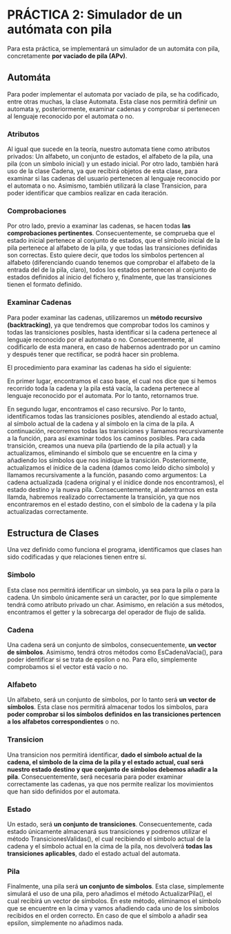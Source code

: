 # PRÁCTICA 2: Simulador de un autómata con pila

Para esta práctica, se implementará un simulador de un automáta con pila, concretamente **por vaciado de pila (APv)**. 

## Automáta

Para poder implementar el automata por vaciado de pila, se ha codificado, entre otras muchas, la clase Automata. Esta clase nos permitirá definir un automata y, posteriormente, examinar cadenas y comprobar si pertenecen al lenguaje reconocido por el automata o no. 

### Atributos

Al igual que sucede en la teoría, nuestro automata tiene como atributos privados: Un alfabeto, un conjunto de estados, el alfabeto de la pila, una pila (con un símbolo inicial) y un estado inicial. 
Por otro lado, también hará uso de la clase Cadena, ya que recibirá objetos de esta clase, para examinar si las cadenas del usuario pertenecen al lenguaje reconocido por el automata o no. Asimismo, también utilizará la clase Transicion, para poder identificar que cambios realizar en cada iteración. 

### Comprobaciones

Por otro lado, previo a examinar las cadenas, se hacen todas **las comprobaciones pertinentes**. Consecuentemente, se comprueba que el estado inicial pertenece al conjunto de estados, que el símbolo inicial de la pila pertenece al alfabeto de la pila, y que todas las transiciones definidas son correctas. Esto quiere decir, que todos los símbolos pertencen al alfabeto (diferenciando cuando tenemos que comprobar el alfabeto de la entrada del de la pila, claro), todos los estados pertenecen al conjunto de estados definidos al inicio del fichero y, finalmente, que las transiciones tienen el formato definido. 

### Examinar Cadenas

Para poder examinar las cadenas, utilizaremos un **método recursivo (backtracking)**, ya que tendremos que comprobar todos los caminos y todas las transiciones posibles, hasta identificar si la cadena pertenece al lenguaje reconocido por el automata o no. Consecuentemente, al codificarlo de esta manera, en caso de habernos adentrado por un camino y después tener que rectificar, se podrá hacer sin problema. 

El procedimiento para examinar las cadenas ha sido el siguiente: 

En primer lugar, encontramos el caso base, el cual nos dice que si hemos recorrido toda la cadena y la pila está vacía, la cadena pertenece al lenguaje reconocido por el automata. Por lo tanto, retornamos true. 

En segundo lugar, encontramos el caso recursivo. Por lo tanto, identificamos todas las transiciones posibles, atendiendo al estado actual, al símbolo actual de la cadena y al símbolo en la cima de la pila. A continuación, recorremos todas las transiciones y llamamos recursivamente a la función, para así examinar todos los caminos posibles. Para cada transición, creamos una nueva pila (partiendo de la pila actual) y la actualizamos, eliminando el símbolo que se encuentre en la cima y añadiendo los símbolos que nos inidique la transición. Posteriormente, actualizamos el ínidice de la cadena (damos como leído dicho símbolo) y llamamos recursivamente a la función, pasando como argumentos: La cadena actualizada (cadena original y el ínidice donde nos encontramos), el estado destino y la nueva pila. Consecuentemente, al adentrarnos en esta llamda, habremos realizado correctamente la transición, ya que nos encontraremos en el estado destino, con el símbolo de la cadena y la pila actualizadas correctamente. 

## Estructura de Clases

Una vez definido como funciona el programa, identificamos que clases han sido codificadas y que relaciones tienen entre sí. 

### Simbolo

Esta clase nos permitirá identificar un simbolo, ya sea para la pila o para la cadena. Un simbolo únicamente será un caracter, por lo que simplemente tendrá como atributo privado un char. Asimismo, en relación a sus métodos, encontramos el getter y la sobrecarga del operador de flujo de salida. 

### Cadena

Una cadena será un conjunto de símbolos, consecuentemente, **un vector de símbolos**. Asimismo, tendrá otros métodos como EsCadenaVacia(), para poder identificar si se trata de epsilon o no. Para ello, simplemente comprobamos si el vector está vacío o no. 

### Alfabeto  

Un alfabeto, será un conjunto de símbolos, por lo tanto será **un vector de símbolos**. Esta clase nos permitirá almacenar todos los simbolos, para **poder comprobar si los símbolos definidos en las transiciones pertencen a los alfabetos correspondientes** o no. 

### Transicion

Una transicion nos permitirá identificar, **dado el simbolo actual de la cadena, el simbolo de la cima de la pila y el estado actual, cual será nuestro estado destino y que conjunto de símbolos debemos añadir a la pila**. Consecuentemente, será necesaria para poder examinar correctamente las cadenas, ya que nos permite realizar los movimientos que han sido definidos por el automata. 

### Estado

Un estado, será **un conjunto de transiciones**. Consecuentemente, cada estado únicamente almacenará sus transiciones y podremos utilizar el método TransicionesValidas(), el cual recibiendo el símbolo actual de la cadena y el símbolo actual en la cima de la pila, nos devolverá **todas las transiciones aplicables**, dado el estado actual del automata. 

### Pila

Finalmente, una pila será **un conjunto de símbolos**. Esta clase, simplemente simulará el uso de una pila, pero añadimos el método ActualizarPila(), el cual recibirá un vector de símbolos. En este método, eliminamos el símbolo que se encuentre en la cima y vamos añadiendo cada uno de los símbolos recibidos en el orden correcto. En caso de que el símbolo a añadir sea epsilon, simplemente no añadimos nada.  